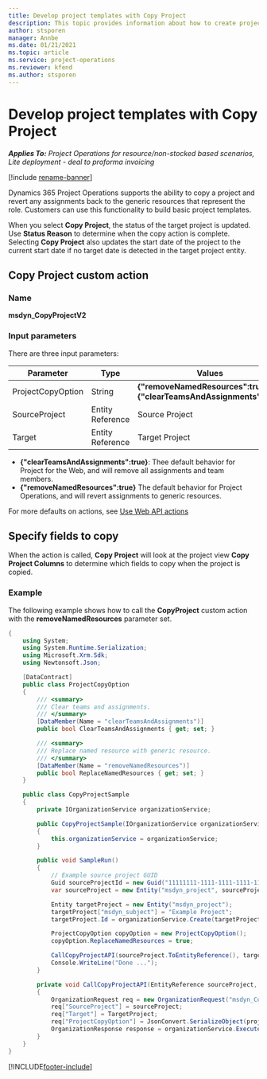 ```yaml
---
title: Develop project templates with Copy Project
description: This topic provides information about how to create project templates using the Copy Project custom action.
author: stsporen
manager: Annbe
ms.date: 01/21/2021
ms.topic: article
ms.service: project-operations
ms.reviewer: kfend 
ms.author: stsporen
---
```


# Develop project templates with Copy Project

_**Applies To:** Project Operations for resource/non-stocked based scenarios, Lite deployment - deal to proforma invoicing_

[!include [rename-banner](~/includes/cc-data-platform-banner.md)]

Dynamics 365 Project Operations supports the ability to copy a project and revert any assignments back to the generic resources that represent the role. Customers can use this functionality to build basic project templates.

When you select **Copy Project**, the status of the target project is updated. Use **Status Reason** to determine when the copy action is complete. Selecting **Copy Project** also updates the start date of the project to the current start date if no target date is detected in the target project entity.

## Copy Project custom action 

### Name 

**msdyn_CopyProjectV2**

### Input parameters
There are three input parameters:

| Parameter          | Type   | Values                                                   | 
|--------------------|--------|----------------------------------------------------------|
| ProjectCopyOption  | String | **{"removeNamedResources":true}** or **{"clearTeamsAndAssignments":true}** |
| SourceProject      | Entity Reference | Source Project |
| Target             | Entity Reference | Target Project |


- **{"clearTeamsAndAssignments":true}**: Thee default behavior for Project for the Web, and will remove all assignments and team members.
- **{"removeNamedResources":true}** The default behavior for Project Operations, and will revert assignments to generic resources.

For more defaults on actions, see [Use Web API actions](https://docs.microsoft.com/powerapps/developer/common-data-service/webapi/use-web-api-actions)

## Specify fields to copy 
When the action is called, **Copy Project** will look at the project view **Copy Project Columns** to determine which fields to copy when the project is copied.


### Example
The following example shows how to call the **CopyProject** custom action with the **removeNamedResources** parameter set.
```C#
{
    using System;
    using System.Runtime.Serialization;
    using Microsoft.Xrm.Sdk;
    using Newtonsoft.Json;

    [DataContract]
    public class ProjectCopyOption
    {
        /// <summary>
        /// Clear teams and assignments.
        /// </summary>
        [DataMember(Name = "clearTeamsAndAssignments")]
        public bool ClearTeamsAndAssignments { get; set; }

        /// <summary>
        /// Replace named resource with generic resource.
        /// </summary>
        [DataMember(Name = "removeNamedResources")]
        public bool ReplaceNamedResources { get; set; }
    }

    public class CopyProjectSample
    {
        private IOrganizationService organizationService;

        public CopyProjectSample(IOrganizationService organizationService)
        {
            this.organizationService = organizationService;
        }

        public void SampleRun()
        {
            // Example source project GUID
            Guid sourceProjectId = new Guid("11111111-1111-1111-1111-111111111111");
            var sourceProject = new Entity("msdyn_project", sourceProjectId);

            Entity targetProject = new Entity("msdyn_project");
            targetProject["msdyn_subject"] = "Example Project";
            targetProject.Id = organizationService.Create(targetProject);

            ProjectCopyOption copyOption = new ProjectCopyOption();
            copyOption.ReplaceNamedResources = true;

            CallCopyProjectAPI(sourceProject.ToEntityReference(), targetProject.ToEntityReference(), copyOption);
            Console.WriteLine("Done ...");
        }

        private void CallCopyProjectAPI(EntityReference sourceProject, EntityReference TargetProject, ProjectCopyOption projectCopyOption)
        {
            OrganizationRequest req = new OrganizationRequest("msdyn_CopyProjectV2");
            req["SourceProject"] = sourceProject;
            req["Target"] = TargetProject;
            req["ProjectCopyOption"] = JsonConvert.SerializeObject(projectCopyOption);
            OrganizationResponse response = organizationService.Execute(req);
        }
    }
}
```


[!INCLUDE[footer-include](../includes/footer-banner.md)]